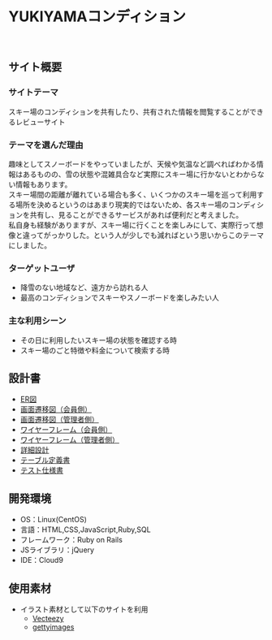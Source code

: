 # YUKIYAMAコンディション
​
## サイト概要
### サイトテーマ
スキー場のコンディションを共有したり、共有された情報を閲覧することができるレビューサイト
​
### テーマを選んだ理由
趣味としてスノーボードをやっていましたが、天候や気温など調べればわかる情報はあるものの、雪の状態や混雑具合など実際にスキー場に行かないとわからない情報もあります。<br>
スキー場間の距離が離れている場合も多く、いくつかのスキー場を巡って利用する場所を決めるというのはあまり現実的ではないため、各スキー場のコンディションを共有し、見ることができるサービスがあれば便利だと考えました。<br>
私自身も経験がありますが、スキー場に行くことを楽しみにして、実際行って想像と違ってがっかりした。という人が少しでも減ればという思いからこのテーマにしました。
​
### ターゲットユーザ
- 降雪のない地域など、遠方から訪れる人
- 最高のコンディションでスキーやスノーボードを楽しみたい人
​
### 主な利用シーン
- その日に利用したいスキー場の状態を確認する時
- スキー場のごと特徴や料金について検索する時
​
## 設計書
- [ER図](https://drive.google.com/file/d/19Cf0JE5W5dD2232ZliLOG8GH9tolsJOZ/view?usp=drive_link)
- [画面遷移図（会員側）](https://drive.google.com/file/d/1lBfEEdEFiXnf6kHqhd8QKyBgyCS0pHKR/view?usp=drive_link)
- [画面遷移図（管理者側）](https://drive.google.com/file/d/1zJEF0f373OCMpP1DY-fvx7oOjKaeBEqf/view?usp=drive_link)
- [ワイヤーフレーム（会員側）](https://drive.google.com/file/d/1LM0DI3y0M0mgabB2SRKM15r6qWpWMAC4/view)
- [ワイヤーフレーム（管理者側）](https://drive.google.com/file/d/1w_HZM2Is1tIPoH6RUe26nvL6byBCeXNL/view?usp=drive_link)
- [詳細設計](https://docs.google.com/spreadsheets/d/1Wf-HtMGHfvbMW-mKzhB7CTWENxj7DD9EVNMLm26dNX0/edit?usp=drive_link)
- [テーブル定義書](https://docs.google.com/spreadsheets/d/1WVUxkWWR3gUTZPkr3CSrHHKlTQxEWMr9E8lyel2tfQs/edit?usp=drive_link)
- [テスト仕様書](https://docs.google.com/spreadsheets/d/1hFoKeRpMxZDs8JiWSaYELlswfet6tUPBGuDNXbpbp_Y/edit?usp=drive_link)
​
## 開発環境
- OS：Linux(CentOS)
- 言語：HTML,CSS,JavaScript,Ruby,SQL
- フレームワーク：Ruby on Rails
- JSライブラリ：jQuery
- IDE：Cloud9
​
## 使用素材
- イラスト素材として以下のサイトを利用
  -  [Vecteezy](https://www.vecteezy.com/)
  -  [gettyimages](https://www.gettyimages.co.jp)

